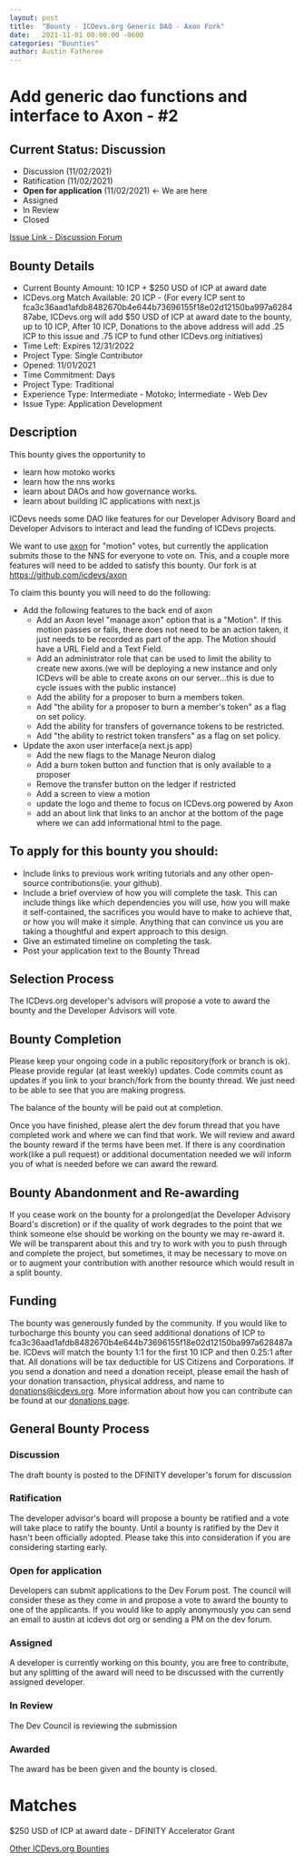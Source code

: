 ```yaml
---
layout: post
title:  "Bounty - ICDevs.org Generic DAO - Axon Fork"
date:   2021-11-01 00:00:00 -0600
categories: "Bounties"
author: Austin Fatheree
---
```


# Add generic dao functions and interface to Axon - #2

## Current Status: Discussion

* Discussion (11/02/2021) 
* Ratification (11/02/2021)
* **Open for application** (11/02/2021) <- We are here
* Assigned
* In Review
* Closed

[Issue Link - Discussion Forum](https://forum.dfinity.org/t/icdevs-org-bounty-2-add-generic-dao-functions-and-interface-to-axon/8284)

## Bounty Details

* Current Bounty Amount: 10 ICP + $250 USD of ICP at award date
* ICDevs.org Match Available: 20 ICP - (For every ICP sent to fca3c36aad1afdb8482670b4e644b73696155f18e02d12150ba997a628487abe, ICDevs.org will add $50 USD of ICP at award date to the bounty, up to 10 ICP, After 10 ICP, Donations to the above address will add .25 ICP to this issue and .75 ICP to fund other ICDevs.org initiatives)
* Time Left: Expires 12/31/2022
* Project Type: Single Contributor
* Opened: 11/01/2021
* Time Commitment: Days
* Project Type: Traditional
* Experience Type: Intermediate - Motoko; Intermediate - Web Dev
* Issue Type: Application Development

## Description

This bounty gives the opportunity to

* learn how motoko works
* learn how the nns works
* learn about DAOs and how governance works.
* learn about building IC applications with next.js

ICDevs needs some DAO like features for our Developer Advisory Board and Developer Advisors to interact and lead the funding of ICDevs projects.

We want to use [axon](https://github.com/FloorLamp/axon) for "motion" votes, but currently the application submits those to the NNS for everyone to vote on.  This, and a couple more features will need to be added to satisfy this bounty.  Our fork is at https://github.com/icdevs/axon

To claim this bounty you will need to do the following:

* Add the following features to the back end of axon
    * Add an Axon level "manage axon" option that is a "Motion".  If this motion passes or fails, there does not need to be an action taken, it just needs to be recorded as part of the app.  The Motion should have a URL Field and a Text Field.
    * Add an administrator role that can be used to limit the ability to create new axons.(we will be deploying a new instance and only ICDevs will be able to create axons on our server...this is due to cycle issues with the public instance)
    * Add the ability for a proposer to burn a members token.
    * Add "the ability for a proposer to burn a member's token"  as a flag on set policy.
    * Add the ability for transfers  of governance tokens to be restricted.
    * Add "the ability to restrict token transfers" as a flag on set policy.
* Update the axon user interface(a next.js app)
    * Add the new flags to the Manage Neuron dialog
    * Add a burn token button and function that is only available to a proposer
    * Remove the transfer button on the ledger if restricted
    * Add a screen to view a motion
    * update the logo and theme to focus on ICDevs.org powered by Axon
    * add an about link that links to an anchor at the bottom of the page where we can add informational html to the page.


## To apply for this bounty you should:

* Include links to previous work writing tutorials and any other open-source contributions(ie. your github).
* Include a brief overview of how you will complete the task. This can include things like which dependencies you will use, how you will make it self-contained, the sacrifices you would have to make to achieve that, or how you will make it simple. Anything that can convince us you are taking a thoughtful and expert approach to this design.
* Give an estimated timeline on completing the task.
* Post your application text to the Bounty Thread

## Selection Process

The ICDevs.org developer's advisors will propose a vote to award the bounty and the Developer Advisors will vote.

## Bounty Completion

Please keep your ongoing code in a public repository(fork or branch is ok). Please provide regular (at least weekly) updates.  Code commits count as updates if you link to your branch/fork from the bounty thread.  We just need to be able to see that you are making progress.

The balance of the bounty will be paid out at completion.

Once you have finished, please alert the dev forum thread that you have completed work and where we can find that work.  We will review and award the bounty reward if the terms have been met.  If there is any coordination work(like a pull request) or additional documentation needed we will inform you of what is needed before we can award the reward.

## Bounty Abandonment and Re-awarding

If you cease work on the bounty for a prolonged(at the Developer Advisory Board's discretion) or if the quality of work degrades to the point that we think someone else should be working on the bounty we may re-award it.  We will be transparent about this and try to work with you to push through and complete the project, but sometimes, it may be necessary to move on or to augment your contribution with another resource which would result in a split bounty.

## Funding

The bounty was generously funded by the community. If you would like to turbocharge this bounty you can seed additional donations of ICP to fca3c36aad1afdb8482670b4e644b73696155f18e02d12150ba997a628487abe.  ICDevs will match the bounty 1:1 for the first 10 ICP and then 0.25:1 after that.  All donations will be tax deductible for US Citizens and Corporations.  If you send a donation and need a donation receipt, please email the hash of your donation transaction, physical address, and name to donations@icdevs.org.  More information about how you can contribute can be found at our [donations page](https://icdevs.org/donations.html).

## General Bounty Process

### Discussion

The draft bounty is posted to the DFINITY developer's forum for discussion

### Ratification

The developer advisor's board will propose a bounty be ratified and a vote will take place to ratify the bounty.  Until a bounty is ratified by the Dev it hasn't been officially adopted. Please take this into consideration if you are considering starting early.

### Open for application

Developers can submit applications to the Dev Forum post.  The council will consider these as they come in and propose a vote to award the bounty to one of the applicants.  If you would like to apply anonymously you can send an email to austin at icdevs dot org or sending a PM on the dev forum.

### Assigned

A developer is currently working on this bounty, you are free to contribute, but any splitting of the award will need to be discussed with the currently assigned developer.

### In Review

The Dev Council is reviewing the submission

### Awarded

The award has be been given and the bounty is closed.

# Matches

$250 USD of ICP at award date - DFINITY Accelerator Grant


[Other ICDevs.org Bounties](https://icdevs.org/bounties.html)

